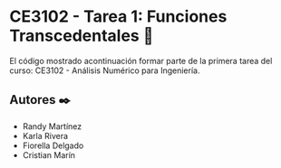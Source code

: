 # CE3102 - Tarea 1: Funciones Transcedentales 🚀

El código mostrado acontinuación formar parte de la primera
tarea del curso: CE3102 - Análisis Numérico para Ingeniería.

## Autores ✒️

- Randy Martínez
- Karla Rivera
- Fiorella Delgado
- Cristian Marín
